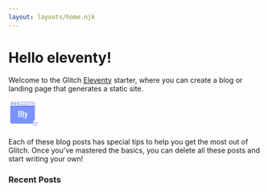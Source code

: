 ```yaml
---
layout: layouts/home.njk
---
```


# Hello eleventy!

Welcome to the Glitch [Eleventy](https://www.11ty.dev/) starter, where you can create a blog or landing page that generates a static site.


<img src="/static/illustration.svg" style="width: 4rem;">

Each of these blog posts has special tips to help you get the most out of Glitch. Once you've mastered the basics, you can delete all these posts and start writing your own!


### Recent Posts